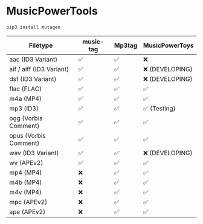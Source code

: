 # MusicPowerTools
<!-- `pip3 install pytaglib`   -->
`pip3 install mutagen`

|Filetype|music-tag|Mp3tag|MusicPowerToys|
|---|---|---|---|
|aac (ID3 Variant)|:white_check_mark:|:white_check_mark:|:x:|
|aif / aiff (ID3 Variant)|:white_check_mark:|:white_check_mark:|:x: (DEVELOPING)|
|dsf (ID3 Variant)|:white_check_mark:|:white_check_mark:|:x: (DEVELOPING)|
|flac (FLAC)|:white_check_mark:|:white_check_mark:|:white_check_mark:|
|m4a (MP4)|:white_check_mark:|:white_check_mark:|:white_check_mark:|
|mp3 (ID3)|:white_check_mark:|:white_check_mark:|:white_check_mark: (Testing)|
|ogg (Vorbis Comment)|:white_check_mark:|:white_check_mark:|:white_check_mark:|
|opus (Vorbis Comment)|:white_check_mark:|:white_check_mark:|:white_check_mark:|
|wav (ID3 Variant)|:white_check_mark:|:white_check_mark:|:x: (DEVELOPING)|
|wv (APEv2)|:white_check_mark:|:white_check_mark:|:white_check_mark:|
|mp4 (MP4)|:x:|:white_check_mark:|:white_check_mark:|
|m4b (MP4)|:x:|:white_check_mark:|:white_check_mark:|
|m4v (MP4)|:x:|:white_check_mark:|:white_check_mark:|
|mpc (APEv2)|:x:|:white_check_mark:|:white_check_mark:|
|ape (APEv2)|:x:|:white_check_mark:|:white_check_mark:|